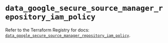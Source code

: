 # `data_google_secure_source_manager_repository_iam_policy`

Refer to the Terraform Registry for docs: [`data_google_secure_source_manager_repository_iam_policy`](https://registry.terraform.io/providers/hashicorp/google-beta/6.33.0/docs/data-sources/google_secure_source_manager_repository_iam_policy).
